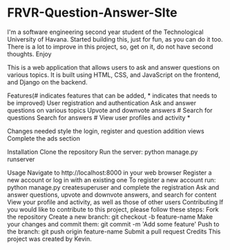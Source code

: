 # FRVR-Question-Answer-SIte

I'm a software engineering second year student of the Technological University of Havana. Started building this, just for fun, as you can do it too. There is a lot to improve in this project, so, get on it, do not have second thoughts. Enjoy

This is a web application that allows users to ask and answer questions on various topics. It is built using HTML, CSS, and JavaScript on the frontend, and Django on the backend.

Features(# indicates features that can be added, * indicates that needs to be improved)
User registration and authentication
Ask and answer questions on various topics
Upvote and downvote answers #
Search for questions 
Search for answers #
View user profiles and activity *

Changes needed
style the login, register and question addition views
Complete the ads section

Installation 
Clone the repository
Run the server: python manage.py runserver

Usage
Navigate to http://localhost:8000 in your web browser
Register a new account or log in with an existing one
To register a new account run: python manage.py createsuperuser and complete the registration 
Ask and answer questions, upvote and downvote answers, and search for content
View your profile and activity, as well as those of other users
Contributing
If you would like to contribute to this project, please follow these steps:
Fork the repository
Create a new branch: git checkout -b feature-name
Make your changes and commit them: git commit -m 'Add some feature'
Push to the branch: git push origin feature-name
Submit a pull request
Credits
This project was created by Kevin.
